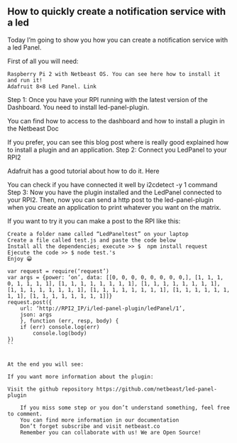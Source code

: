 ## How to quickly create a notification service with a led 

Today I’m going to show you how you can create a notification service with a led Panel.

First of all you will need:

    Raspberry Pi 2 with Netbeast OS. You can see here how to install it and run it!
    Adafruit 8×8 Led Panel. Link

Step 1: Once you have your RPI running with the latest version of the Dashboard. You need to install led-panel-plugin.

You can find how to access to the dashboard and how to install a plugin in the Netbeast Doc

If you prefer, you can see this blog post where is really good explained how to install a plugin and an application.
Step 2: Connect you LedPanel to your RPI2

Adafruit has a good tutorial about how to do it. Here

You can check if you have connected it well by i2cdetect -y 1 command
Step 3: Now you have the plugin installed and the LedPanel connected to your RPI2. Then, now you can send a http post to the led-panel-plugin when you create an application to print whatever you want on the matrix.

If you want to try it you can make a post to the RPI like this:

    Create a folder name called “LedPaneltest” on your laptop
    Create a file called test.js and paste the code below
    Install all the dependencies; execute >> $  npm install request
    Ejecute the code >> $ node test.'s
    Enjoy 😀

```
var request = require(‘request’)
var args = {power: ‘on’, data: [[0, 0, 0, 0, 0, 0, 0, 0,], [1, 1, 1, 0, 1, 1, 1, 1], [1, 1, 1, 1, 1, 1, 1, 1], [1, 1, 1, 1, 1, 1, 1, 1], [1, 1, 1, 1, 1, 1, 1, 1], [1, 1, 1, 1, 1, 1, 1, 1], [1, 1, 1, 1, 1, 1, 1, 1], [1, 1, 1, 1, 1, 1, 1, 1]]}
request.post({
    url: ‘http://RPI2_IP/i/led-panel-plugin/ledPanel/1’,
    json: args
    }, function (err, resp, body) {
    if (err) console.log(err)
        console.log(body)
})
``
       

At the end you will see:

If you want more information about the plugin:

Visit the github repository https://github.com/netbeast/led-panel-plugin

    If you miss some step or you don’t understand something, feel free to comment.
    You can find more information in our documentation
    Don’t forget subscribe and visit netbeast.co
    Remember you can collaborate with us! We are Open Source!